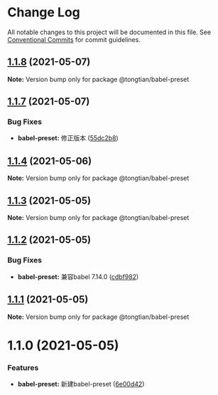 # Change Log

All notable changes to this project will be documented in this file.
See [Conventional Commits](https://conventionalcommits.org) for commit guidelines.

## [1.1.8](https://github.com/noshower/frontend-presets/compare/@tongtian/babel-preset@1.1.7...@tongtian/babel-preset@1.1.8) (2021-05-07)

**Note:** Version bump only for package @tongtian/babel-preset





## [1.1.7](https://github.com/noshower/frontend-presets/compare/@tongtian/babel-preset@1.1.4...@tongtian/babel-preset@1.1.7) (2021-05-07)


### Bug Fixes

* **babel-preset:** 修正版本 ([55dc2b8](https://github.com/noshower/frontend-presets/commit/55dc2b833fbffbcd8033345976fc21bd9e4c0289))





## [1.1.4](https://github.com/noshower/frontend-presets/compare/@tongtian/babel-preset@1.1.3...@tongtian/babel-preset@1.1.4) (2021-05-06)

**Note:** Version bump only for package @tongtian/babel-preset





## [1.1.3](https://github.com/noshower/frontend-presets/compare/@tongtian/babel-preset@1.1.2...@tongtian/babel-preset@1.1.3) (2021-05-05)

**Note:** Version bump only for package @tongtian/babel-preset





## [1.1.2](https://github.com/noshower/frontend-presets/compare/@tongtian/babel-preset@1.1.1...@tongtian/babel-preset@1.1.2) (2021-05-05)


### Bug Fixes

* **babel-preset:** 兼容babel 7.14.0 ([cdbf982](https://github.com/noshower/frontend-presets/commit/cdbf98245c4318842b98f00b0be463c8b9857a5e))





## [1.1.1](https://github.com/noshower/frontend-presets/compare/@tongtian/babel-preset@1.1.0...@tongtian/babel-preset@1.1.1) (2021-05-05)

**Note:** Version bump only for package @tongtian/babel-preset





# 1.1.0 (2021-05-05)


### Features

* **babel-preset:** 新建babel-preset ([6e00d42](https://github.com/noshower/frontend-presets/commit/6e00d422d6a9f124b5712ace87180912aa5c1526))
